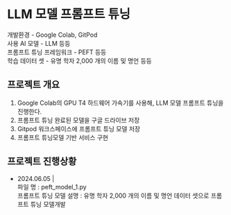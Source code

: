 # LLM 모델 프롬프트 튜닝 
개발환경 - Google Colab, GitPod <br>
사용 AI 모델 - LLM 등등 <br>
프롬프트 튜닝 프레임워크 - PEFT 등등<br>
학습 데이터 셋 - 유명 학자 2,000 개의 이름 및 명언 등등 <br>

## 프로젝트 개요
1. Google Colab의 GPU T4 하드웨어 가속기를 사용해, LLM 모델 프롬프트 튜닝을 진행한다. <br>
2. 프롬프트 튜닝 완료된 모델을 구글 드라이브 저장
3. Gitpod 워크스페이스에 프롬프트 튜닝 모델 저장
4. 프롬프트 튜닝모델 기반 서비스 구현

## 프로젝트 진행상황
- 2024.06.05 | <br>
파일 명 : peft_model_1.py <br>
프롬프트 튜닝 모델 설명 : 유명 학자 2,000 개의 이름 및 명언 데이터 셋으로 프롬프트 튜닝 모델개발


